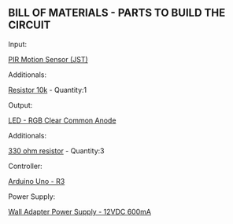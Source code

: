 BILL OF MATERIALS - PARTS TO BUILD THE CIRCUIT
----------------------------------------------
Input:

[PIR Motion Sensor (JST)](https://www.sparkfun.com/products/13285)

Additionals:

[Resistor 10k](https://www.sparkfun.com/products/8374) - Quantity:1


Output:

[LED - RGB Clear Common Anode](https://www.sparkfun.com/products/10820)

Additionals:

[330 ohm resistor](https://www.sparkfun.com/products/8377) - Quantity:3

Controller:

[Arduino Uno - R3](https://www.sparkfun.com/products/11021)

Power Supply:

[Wall Adapter Power Supply - 12VDC 600mA](https://www.sparkfun.com/products/9442)



